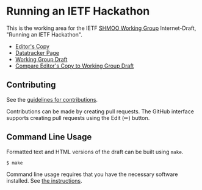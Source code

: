 # Running an IETF Hackathon

This is the working area for the IETF [SHMOO Working Group](https://datatracker.ietf.org/wg/shmoo/documents/) Internet-Draft, "Running an IETF Hackathon".

* [Editor's Copy](https://eckelcu.github.io/draft-ietf-shmoo-hackathon/#go.draft-ietf-shmoo-hackathon.html)
* [Datatracker Page](https://datatracker.ietf.org/doc/draft-ietf-shmoo-hackathon)
* [Working Group Draft](https://datatracker.ietf.org/doc/html/draft-ietf-shmoo-hackathon)
* [Compare Editor's Copy to Working Group Draft](https://eckelcu.github.io/draft-ietf-shmoo-hackathon/#go.draft-ietf-shmoo-hackathon.diff)


## Contributing

See the
[guidelines for contributions](https://github.com/eckelcu/draft-ietf-shmoo-hackathon/blob/main/CONTRIBUTING.md).

Contributions can be made by creating pull requests.
The GitHub interface supports creating pull requests using the Edit (✏) button.


## Command Line Usage

Formatted text and HTML versions of the draft can be built using `make`.

```sh
$ make
```

Command line usage requires that you have the necessary software installed.  See
[the instructions](https://github.com/martinthomson/i-d-template/blob/main/doc/SETUP.md).

